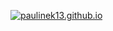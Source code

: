 [![paulinek13.github.io](https://paulinek13.github.io/my/button.png)](https://paulinek13.github.io/)
